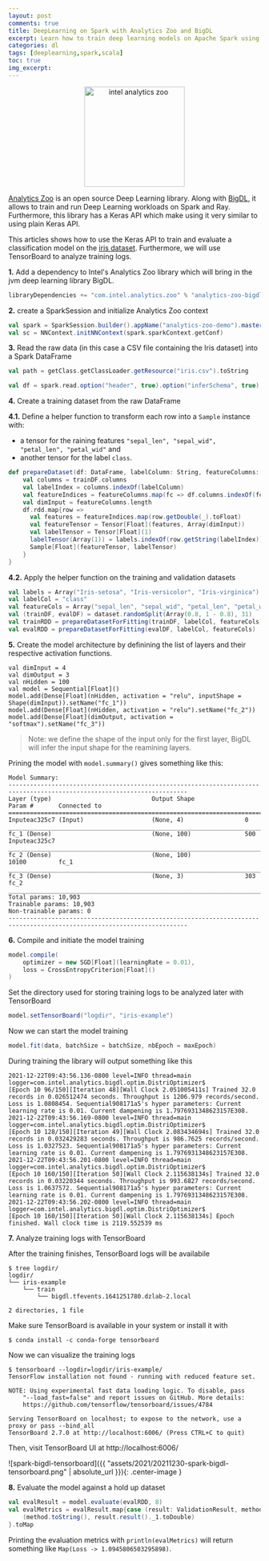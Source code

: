 ```yaml
---
layout: post
comments: true
title: DeepLearning on Spark with Analytics Zoo and BigDL
excerpt: Learn how to train deep learning models on Apache Spark using Intel's Analytics Zoo and BigDL.
categories: dl
tags: [deeplearning,spark,scala]
toc: true
img_excerpt:
---
```


<center><img alt="intel analytics zoo" src='https://raw.githubusercontent.com/intel-analytics/analytics-zoo/master/docs/docs/Image/logo.jpg' width='200' height='200'></center>

[Analytics Zoo](https://github.com/intel-analytics/analytics-zoo) is an open source Deep Learning library. Along with [BigDL](https://bigdl-project.github.io/), it allows to train and run Deep Learning workloads on Spark and Ray. Furthermore, this library has a Keras API which make using it very similar to using plain Keras API.

This articles shows how to use the Keras API to train and evaluate a classification model on the [iris dataset](https://archive.ics.uci.edu/ml/datasets/iris). Furthermore, we will use TensorBoard to analyze training logs.

**1.** Add a dependency to Intel's Analytics Zoo library which will bring in the jvm deep learning library BigDL.

```scala
libraryDependencies += "com.intel.analytics.zoo" % "analytics-zoo-bigdl_0.12.1-spark_3.0.0" % "0.9.0",
```

**2.** create a SparkSession and initialize Analytics Zoo context

```scala
val spark = SparkSession.builder().appName("analytics-zoo-demo").master("local[*]").getOrCreate()
val sc = NNContext.initNNContext(spark.sparkContext.getConf)
```

**3.** Read the raw data (in this case a CSV file containing the Iris dataset) into a Spark DataFrame

```scala
val path = getClass.getClassLoader.getResource("iris.csv").toString

val df = spark.read.option("header", true).option("inferSchema", true).csv(path)
```

**4.** Create a training dataset from the raw DataFrame

**4.1.** Define a helper function to transform each row into a `Sample` instance with:
- a tensor for the raining features `"sepal_len", "sepal_wid", "petal_len", "petal_wid"` and
- another tensor for the label `class`.

```scala
def prepareDataset(df: DataFrame, labelColumn: String, featureColumns: Array[String]): RDD[Sample[Float]] = {
    val columns = trainDF.columns
    val labelIndex = columns.indexOf(labelColumn)
    val featureIndices = featureColumns.map(fc => df.columns.indexOf(fc))
    val dimInput = featureColumns.length
    df.rdd.map{row =>
      val features = featureIndices.map(row.getDouble(_).toFloat)
      val featureTensor = Tensor[Float](features, Array(dimInput))
      val labelTensor = Tensor[Float](1)
      labelTensor(Array(1)) = labels.indexOf(row.getString(labelIndex)) + 1
      Sample[Float](featureTensor, labelTensor)
    }
}
```

**4.2.** Apply the helper function on the training and validation datasets

```scala
val labels = Array("Iris-setosa", "Iris-versicolor", "Iris-virginica")
val labelCol = "class"
val featureCols = Array("sepal_len", "sepal_wid", "petal_len", "petal_wid")
val (trainDF, evalDF) = dataset.randomSplit(Array(0.8, 1 - 0.8), 31)
val trainRDD = prepareDatasetForFitting(trainDF, labelCol, featureCols)
val evalRDD = prepareDatasetForFitting(evalDF, labelCol, featureCols)
```

**5.** Create the model architecture by definining the list of layers and their respective activation functions.

```
val dimInput = 4
val dimOutput = 3
val nHidden = 100
val model = Sequential[Float]()
model.add(Dense[Float](nHidden, activation = "relu", inputShape = Shape(dimInput)).setName("fc_1"))
model.add(Dense[Float](nHidden, activation = "relu").setName("fc_2"))
model.add(Dense[Float](dimOutput, activation = "softmax").setName("fc_3"))
```

> Note: we define the shape of the input only for the first layer, BigDL will infer the input shape for the reamining layers.

Prining the model with `model.summary()` gives something like this:

```
Model Summary:
------------------------------------------------------------------------------------------------------------------------
Layer (type)                            Output Shape              Param #       Connected to                          
========================================================================================================================
Inputeac325c7 (Input)                   (None, 4)                 0                                                   
________________________________________________________________________________________________________________________
fc_1 (Dense)                            (None, 100)               500           Inputeac325c7                         
________________________________________________________________________________________________________________________
fc_2 (Dense)                            (None, 100)               10100         fc_1                                  
________________________________________________________________________________________________________________________
fc_3 (Dense)                            (None, 3)                 303           fc_2                                  
________________________________________________________________________________________________________________________
Total params: 10,903
Trainable params: 10,903
Non-trainable params: 0
------------------------------------------------------------------------------------------------------------------------
```

**6.** Compile and initiate the model training

```scala
model.compile(
    optimizer = new SGD[Float](learningRate = 0.01),
    loss = CrossEntropyCriterion[Float]()
)
```

Set the directory used for storing training logs to be analyzed later with TensorBoard

```scala
model.setTensorBoard("logdir", "iris-example")
```

Now we can start the model training

```scala
model.fit(data, batchSize = batchSize, nbEpoch = maxEpoch)
```

During training the library will output something like this

```
2021-12-22T09:43:56.136-0800 level=INFO thread=main logger=com.intel.analytics.bigdl.optim.DistriOptimizer$
[Epoch 10 96/150][Iteration 48][Wall Clock 2.051005411s] Trained 32.0 records in 0.026512474 seconds. Throughput is 1206.979 records/second. Loss is 1.0808454. Sequential908171a5's hyper parameters: Current learning rate is 0.01. Current dampening is 1.7976931348623157E308.  
2021-12-22T09:43:56.169-0800 level=INFO thread=main logger=com.intel.analytics.bigdl.optim.DistriOptimizer$
[Epoch 10 128/150][Iteration 49][Wall Clock 2.083434694s] Trained 32.0 records in 0.032429283 seconds. Throughput is 986.7625 records/second. Loss is 1.0327523. Sequential908171a5's hyper parameters: Current learning rate is 0.01. Current dampening is 1.7976931348623157E308.  
2021-12-22T09:43:56.201-0800 level=INFO thread=main logger=com.intel.analytics.bigdl.optim.DistriOptimizer$
[Epoch 10 160/150][Iteration 50][Wall Clock 2.115638134s] Trained 32.0 records in 0.03220344 seconds. Throughput is 993.6827 records/second. Loss is 1.0637572. Sequential908171a5's hyper parameters: Current learning rate is 0.01. Current dampening is 1.7976931348623157E308.  
2021-12-22T09:43:56.202-0800 level=INFO thread=main logger=com.intel.analytics.bigdl.optim.DistriOptimizer$
[Epoch 10 160/150][Iteration 50][Wall Clock 2.115638134s] Epoch finished. Wall clock time is 2119.552539 ms
```



**7.** Analyze training logs with TensorBoard

After the training finishes, TensorBoard logs will be availabile 
```
$ tree logdir/          
logdir/
└── iris-example
    └── train
        └── bigdl.tfevents.1641251780.dzlab-2.local

2 directories, 1 file
```

Make sure TensorBoard is available in your system or install it with

```
$ conda install -c conda-forge tensorboard
```

Now we can visualize the training logs

```
$ tensorboard --logdir=logdir/iris-example/  
TensorFlow installation not found - running with reduced feature set.

NOTE: Using experimental fast data loading logic. To disable, pass
    "--load_fast=false" and report issues on GitHub. More details:
    https://github.com/tensorflow/tensorboard/issues/4784

Serving TensorBoard on localhost; to expose to the network, use a proxy or pass --bind_all
TensorBoard 2.7.0 at http://localhost:6006/ (Press CTRL+C to quit)
```

Then, visit TensorBoard UI at http://localhost:6006/ 

![spark-bigdl-tensorboard]({{ "assets/2021/20211230-spark-bigdl-tensorboard.png" | absolute_url }}){: .center-image }

**8.** Evaluate the model against a hold up dataset

```scala
val evalResult = model.evaluate(evalRDD, 8)
val evalMetrics = evalResult.map{case (result: ValidationResult, method: ValidationMethod[Float]) =>
    (method.toString(), result.result()._1.toDouble)
}.toMap
```

Printing the evaluation metrics with `println(evalMetrics)` will return something like `Map(Loss -> 1.0945806503295898)`.